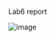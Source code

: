 Lab6 report

![image](https://user-images.githubusercontent.com/91565516/196489308-92f795b4-cd6b-4a6d-b6ef-79e6fb6b8f05.png)

